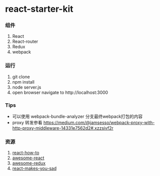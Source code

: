 react-starter-kit
====

### 组件

1. React
2. React-router
3. Redux
4. webpack

### 运行

1. git clone
2. npm install
3. node server.js
4. open browser navigate to http://localhost:3000


### Tips

* 可以使用 webpack-bundle-analyzer 分支最终webpack打包的内容
* proxy 转发参看 https://medium.com/@jamsesso/webpack-proxy-with-http-proxy-middleware-14331e7562d2#.xzzsivf2r


### 资源

1. [react-how-to](https://github.com/petehunt/react-howto)
2. [awesome-react](https://github.com/enaqx/awesome-react)
3. [awesome-redux](https://github.com/xgrommx/awesome-redux)
4. [react-makes-you-sad](https://github.com/gaearon/react-makes-you-sad)
